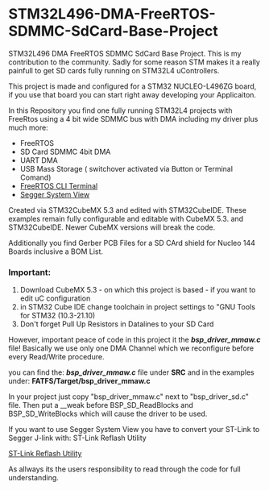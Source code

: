 # STM32L496-DMA-FreeRTOS-SDMMC-SdCard-Base-Project

STM32L496 DMA FreeRTOS SDMMC SdCard Base Project. This is my contribution to the community.
Sadly for some reason STM makes it a really painfull to get SD cards fully running on STM32L4 uControllers.

This project is made and configured for a STM32 NUCLEO-L496ZG board, if you use that board you can start right away developing your Applicaiton.

In this Repository you find one fully running STM32L4 projects with FreeRtos using a 4 bit wide SDMMC bus with DMA including my driver plus much more:

- FreeRTOS
- SD Card SDMMC 4bit DMA
- UART DMA
- USB Mass Storage ( switchover activated via Button or Terminal Comand)
- [FreeRTOS CLI Terminal](https://freertos.org/FreeRTOS-Plus/FreeRTOS_Plus_CLI/FreeRTOS_Plus_Command_Line_Interface.html)
- [Segger System View](https://www.segger.com/products/development-tools/systemview/)

Created via STM32CubeMX 5.3 and edited with STM32CubeIDE. These examples remain fully configurable and editable with CubeMX 5.3. and STM32CubeIDE. Newer CubeMX versions will break the code.

Additionally you find Gerber PCB Files for a SD CArd shield for Nucleo 144 Boards inclusive a BOM List.

### Important:

1. Download CubeMX 5.3 - on which this project is based - if you want to edit uC configuration
2. in STM32 Cube IDE change toolchain in project settings to "GNU Tools for STM32 (10.3-21.10)
3. Don't forget Pull Up Resistors in Datalines to your SD Card

However, important peace of code in this project it the **_bsp_driver_mmaw.c_** file!
Basically we use only one DMA Channel which we reconfigure before every Read/Write procedure.

you can find the:
**_bsp_driver_mmaw.c_**
file under **SRC** and in the examples under: **FATFS/Target/bsp_driver_mmaw.c**

In your project just copy "bsp_driver_mmaw.c" next to "bsp_driver_sd.c" file.
Then put a \_\_weak before BSP_SD_ReadBlocks and BSP_SD_WriteBlocks which will cause the driver to be used.

If you want to use Segger System View you have to convert your ST-Link to Segger J-link with: ST-Link Reflash Utility

[ST-Link Reflash Utility](https://www.segger.com/products/debug-probes/j-link/models/other-j-links/st-link-on-board/)

As allways its the users responsibility to read through the code for full understanding.
